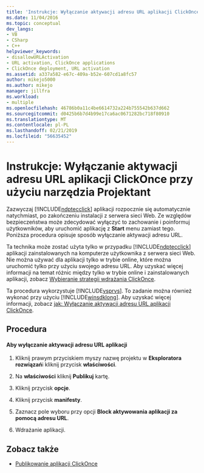 ```yaml
---
title: 'Instrukcje: Wyłączanie aktywacji adresu URL aplikacji ClickOnce za pomocą projektanta | Dokumentacja firmy Microsoft'
ms.date: 11/04/2016
ms.topic: conceptual
dev_langs:
- VB
- CSharp
- C++
helpviewer_keywords:
- disallowURLActivation
- URL activation, ClickOnce applications
- ClickOnce deployment, URL activation
ms.assetid: a337a582-e67c-409a-b52e-607cd1a8fc57
author: mikejo5000
ms.author: mikejo
manager: jillfra
ms.workload:
- multiple
ms.openlocfilehash: 46786b0a11c4be6614732a224b755542b637d662
ms.sourcegitcommit: d0425b6b7d4b99e17ca6ac0671282bc718f80910
ms.translationtype: MT
ms.contentlocale: pl-PL
ms.lasthandoff: 02/21/2019
ms.locfileid: "56635452"
---
```

# <a name="how-to-disable-url-activation-of-clickonce-applications-by-using-the-designer"></a>Instrukcje: Wyłączanie aktywacji adresu URL aplikacji ClickOnce przy użyciu narzędzia Projektant
Zazwyczaj [!INCLUDE[ndptecclick](../deployment/includes/ndptecclick_md.md)] aplikacji rozpocznie się automatycznie natychmiast, po zakończeniu instalacji z serwera sieci Web. Ze względów bezpieczeństwa może zdecydować wyłączyć to zachowanie i poinformuj użytkowników, aby uruchomić aplikację z **Start** menu zamiast tego. Poniższa procedura opisuje sposób wyłączanie aktywacji adresu URL.

 Ta technika może zostać użyta tylko w przypadku [!INCLUDE[ndptecclick](../deployment/includes/ndptecclick_md.md)] aplikacji zainstalowanych na komputerze użytkownika z serwera sieci Web. Nie można używać dla aplikacji tylko w trybie online, które można uruchomić tylko przy użyciu swojego adresu URL. Aby uzyskać więcej informacji na temat różnic między tylko w trybie online i zainstalowanych aplikacji, zobacz [Wybieranie strategii wdrażania ClickOnce](../deployment/choosing-a-clickonce-deployment-strategy.md).

 Ta procedura wykorzystuje [!INCLUDE[vsprvs](../code-quality/includes/vsprvs_md.md)]. To zadanie można również wykonać przy użyciu [!INCLUDE[winsdklong](../deployment/includes/winsdklong_md.md)]. Aby uzyskać więcej informacji, zobacz [jak: Wyłączanie aktywacji adresu URL aplikacji ClickOnce](../deployment/how-to-disable-url-activation-of-clickonce-applications.md).

## <a name="procedure"></a>Procedura

#### <a name="to-disable-url-activation-for-your-application"></a>Aby wyłączanie aktywacji adresu URL aplikacji

1.  Kliknij prawym przyciskiem myszy nazwę projektu w **Eksploratora rozwiązań**i kliknij przycisk **właściwości**.

2.  Na **właściwości** kliknij **Publikuj** kartę.

3.  Kliknij przycisk **opcje**.

4.  Kliknij przycisk **manifesty**.

5.  Zaznacz pole wyboru przy opcji **Block aktywowania aplikacji za pomocą adresu URL**.

6.  Wdrażanie aplikacji.

## <a name="see-also"></a>Zobacz także
- [Publikowanie aplikacji ClickOnce](../deployment/publishing-clickonce-applications.md)